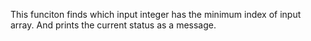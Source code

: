  This funciton  finds which input integer has the minimum index of input array. And prints the current status as a message.

